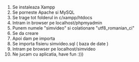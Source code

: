 1. Se instaleaza Xampp
2. Se porneste Apache si MySQL
3. Se trage tot folderul in c/xampp/htdocs
4. Intram in browser pe localhost/phpmyadmin
5. Punem numele "simvideo" si colationare "utf8_romanian_ci"
6. Se da creare
7. Apoi dam pe importa
8. Se importa fisieru simvideo.sql ( baza de date )
9. Intram pe browser pe localhost/simvideo
10. Ne jucam cu aplicatia, have fun :)))

